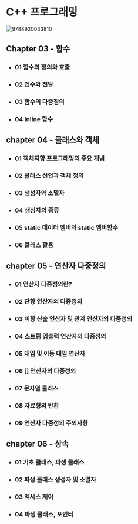 # C++ 프로그래밍
![9788920033810](https://github.com/JIN071217/Dev_Reading_Growth/assets/141616658/b690de1e-56ca-47fe-af21-83223eaa5b1e)
## Chapter 03 - 함수
* ### 01 함수의 정의와 호출
* ### 02 인수와 전달
* ### 03 함수의 다중정의
* ### 04 Inline 함수

## chapter 04 - 클래스와 객체
* ### 01 객체지향 프로그래밍의 주요 개념
* ### 02 클래스 선언과 객체 정의
* ### 03 생성자와 소멸자
* ### 04 생성자의 종류
* ### 05 static 데이터 멤버와 static 멤버함수
* ### 06 클래스 활용

## chapter 05 - 연산자 다중정의
* ### 01 연산자 다중정의란?
* ### 02 단항 연산자의 다중정의
* ### 03 이항 산술 연산자 및 관계 연산자의 다중정의
* ### 04 스트림 입출력 연산자의 다중정의
* ### 05 대입 및 이동 대입 연산자
* ### 06 [] 연산자의 다중정의
* ### 07 문자열 클래스
* ### 08 자료형의 반환
* ### 09 연산자 다중정의 주의사항

## chapter 06 - 상속
* ### 01 기초 클래스, 파생 클래스
* ### 02 파생 클래스 생성자 및 소멸자
* ### 03 엑세스 제어
* ### 04 파생 클래스, 포인터
